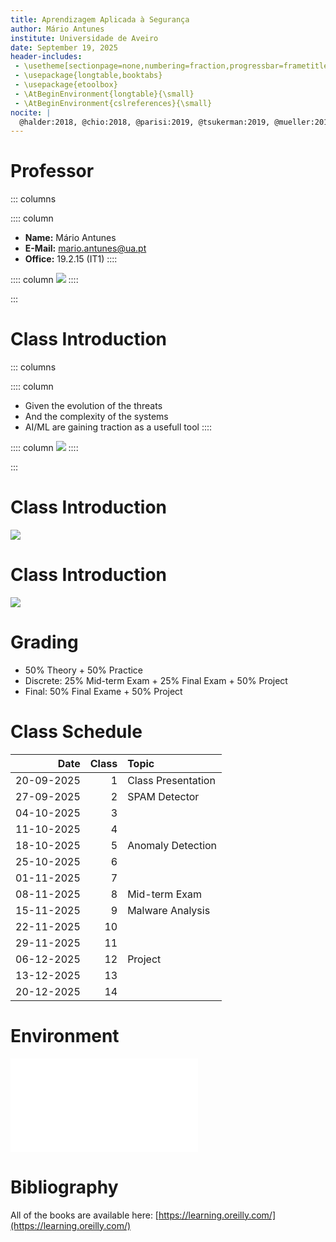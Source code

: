 ```yaml
---
title: Aprendizagem Aplicada à Segurança
author: Mário Antunes
institute: Universidade de Aveiro
date: September 19, 2025
header-includes:
 - \usetheme[sectionpage=none,numbering=fraction,progressbar=frametitle]{metropolis}
 - \usepackage{longtable,booktabs}
 - \usepackage{etoolbox}
 - \AtBeginEnvironment{longtable}{\small}
 - \AtBeginEnvironment{cslreferences}{\small}
nocite: |
  @halder:2018, @chio:2018, @parisi:2019, @tsukerman:2019, @mueller:2019
---
```


# Professor

::: columns

:::: column
- **Name:** Mário Antunes
- **E-Mail:** [mario.antunes@ua.pt](mailto:mario.antunes@ua.pt)
- **Office:** 19.2.15 (IT1)
::::

:::: column
![](figures/mantunes.jpg)
::::

:::


# Class Introduction

::: columns

:::: column
- Given the evolution of the threats
- And the complexity of the systems
- AI/ML are gaining traction as a usefull tool
::::

:::: column
![](figures/security.png)
::::

:::


# Class Introduction

![](figures/internet.png)


# Class Introduction

![](figures/cost_learning.png)



# Grading

- 50% Theory + 50% Practice 
- Discrete: 25% Mid-term Exam + 25% Final Exam + 50% Project
- Final: 50% Final Exame + 50% Project 

# Class Schedule

| Date       | Class | Topic              |
|-----------:|------:|:-------------------|
| 20-09-2025 | 1     | Class Presentation |
| 27-09-2025 | 2     | SPAM Detector      |
| 04-10-2025 | 3     |                    |
| 11-10-2025 | 4     |                    |
| 18-10-2025 | 5     | Anomaly Detection  |
| 25-10-2025 | 6     |                    |
| 01-11-2025 | 7     |                    |
| 08-11-2025 | 8     | Mid-term Exam      |
| 15-11-2025 | 9     | Malware Analysis   | 
| 22-11-2025 | 10    |                    | 
| 29-11-2025 | 11    |                    |
| 06-12-2025 | 12    | Project            |
| 13-12-2025 | 13    |                    |
| 20-12-2025 | 14    |                    |

# Environment

![](figures/env.pdf)

# Bibliography

All of the books are available here: [https://learning.oreilly.com/](https://learning.oreilly.com/)
